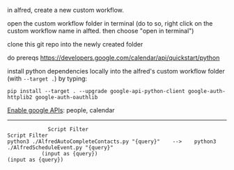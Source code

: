 in alfred, create a new custom workflow.

open the custom workflow folder in terminal (do to so, right click on the custom workflow name in alfted. then choose "open in terminal")

clone this git repo into the newly created folder

do prereqs https://developers.google.com/calendar/api/quickstart/python

install python dependencies locally into the alfred's custom workflow folder (with `--target .`) by typing:
```
pip install --target . --upgrade google-api-python-client google-auth-httplib2 google-auth-oauthlib
```

[Enable google APIs](https://console.cloud.google.com/apis/library): people, calendar


_______

```
             Script Filter                                               Script Filter
python3 ./AlfredAutoCompleteContacts.py "{query}"    -->    python3 ./AlfredScheduleEvent.py "{query}"
           (input as {query})                                           (input as {query})
```
